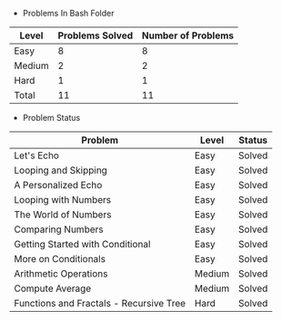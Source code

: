 * Problems In Bash Folder

|Level|Problems Solved|Number of Problems|
|-----|---------------|------------------|
|Easy|8|8|
|Medium|2|2|
|Hard|1|1|
|Total|11|11|

* Problem Status

|Problem|Level|Status|
|-------|-----|------|
|Let's Echo|Easy|Solved|
|Looping and Skipping|Easy|Solved|
|A Personalized Echo|Easy|Solved|
|Looping with Numbers|Easy|Solved|
|The World of Numbers|Easy|Solved|
|Comparing Numbers|Easy|Solved|
|Getting Started with Conditional|Easy|Solved|
|More on Conditionals|Easy|Solved|
|Arithmetic Operations|Medium|Solved|
|Compute Average|Medium|Solved|
|Functions and Fractals - Recursive Tree|Hard|Solved|
